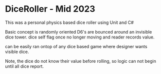 # DiceRoller - Mid 2023

This was a personal physics based dice roller using Unit and C#

Basic concept is randomly oriented D6's are bounced around an invisible dice tower. dice self flag once no longer moving and reader records value.

can be easily ran ontop of any dice based game where designer wants visible dice.

Note, the dice do not know their value before rolling, so logic can not begin until all dice report.
